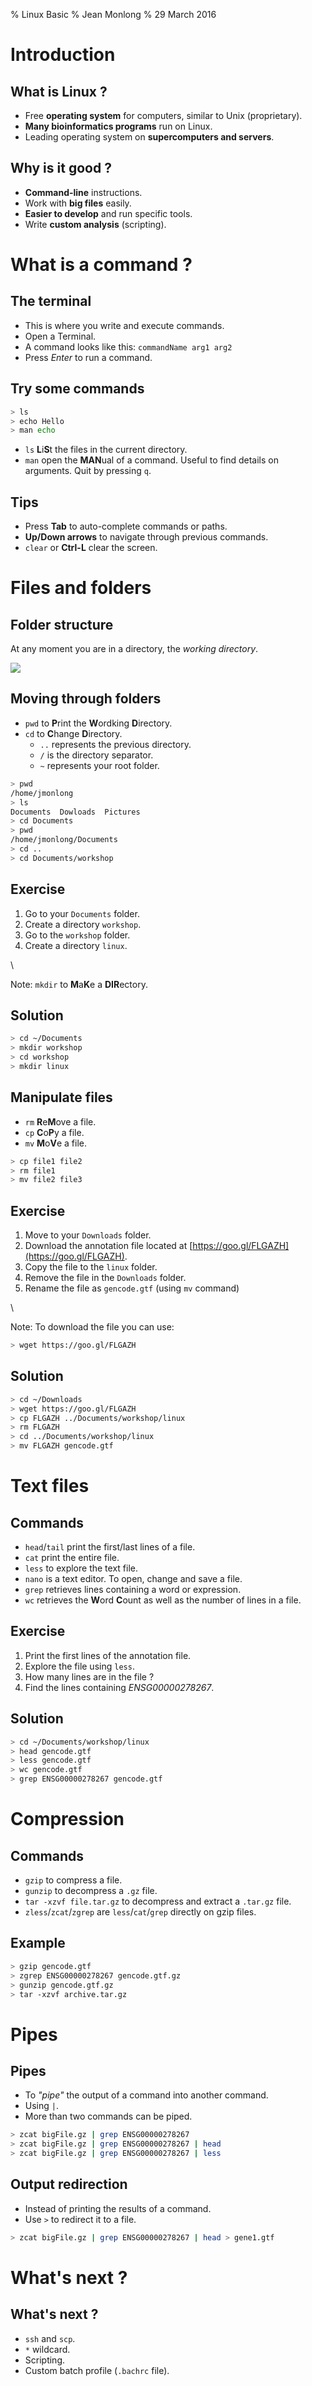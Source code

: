 % Linux Basic
% Jean Monlong
% 29 March 2016

# Introduction

## What is Linux ?

- Free **operating system** for computers, similar to Unix (proprietary).
- **Many bioinformatics programs** run on Linux.
- Leading operating system on **supercomputers and servers**.

## Why is it good ?

- **Command-line** instructions.
- Work with **big files** easily.
- **Easier to develop** and run specific tools.
- Write **custom analysis** (scripting).
	
# What is a command ?

## The terminal

- This is where you write and execute commands.
- Open a Terminal.
- A command looks like this: `commandName arg1 arg2`
- Press *Enter* to run a command.

## Try some commands

~~~sh
> ls
> echo Hello
> man echo
~~~

- `ls` **L**i**S**t the files in the current directory.
- `man` open the **MAN**ual of a command. Useful to find details on arguments. Quit by pressing `q`.

## Tips

- Press **Tab** to auto-complete commands or paths.
- **Up/Down arrows** to navigate through previous commands.
- `clear` or **Ctrl-L** clear the screen.

# Files and folders

## Folder structure

At any moment you are in a directory, the *working directory*.

![](../img/unixFileSystem.png)

## Moving through folders

- `pwd` to **P**rint the **W**ordking **D**irectory.
- `cd` to **C**hange **D**irectory.
	- `..` represents the previous directory.
	- `/` is the directory separator.
	- `~` represents your root folder.

~~~sh
> pwd
/home/jmonlong
> ls
Documents  Dowloads  Pictures
> cd Documents
> pwd
/home/jmonlong/Documents
> cd ..
> cd Documents/workshop
~~~

## Exercise

1. Go to your `Documents` folder.
1. Create a directory `workshop`.
1. Go to the `workshop` folder.
1. Create a directory `linux`.

\

Note: `mkdir` to **M**a**K**e a **DIR**ectory.

## Solution

~~~sh
> cd ~/Documents
> mkdir workshop
> cd workshop
> mkdir linux
~~~

## Manipulate files

- `rm` **R**e**M**ove a file.
- `cp` **C**o**P**y a file.
- `mv` **M**o**V**e a file.

~~~sh
> cp file1 file2
> rm file1
> mv file2 file3
~~~

## Exercise

1. Move to your `Downloads` folder.
1. Download the annotation file located at [https://goo.gl/FLGAZH](https://goo.gl/FLGAZH).
1. Copy the file to the `linux` folder.
1. Remove the file in the `Downloads` folder.
1. Rename the file as `gencode.gtf` (using `mv` command)

\

Note: To download the file you can use:

~~~sh
> wget https://goo.gl/FLGAZH
~~~

## Solution

~~~sh
> cd ~/Downloads
> wget https://goo.gl/FLGAZH
> cp FLGAZH ../Documents/workshop/linux
> rm FLGAZH
> cd ../Documents/workshop/linux
> mv FLGAZH gencode.gtf
~~~

# Text files

## Commands

- `head`/`tail` print the first/last lines of a file.
- `cat` print the entire file.
- `less` to explore the text file.
- `nano` is a text editor. To open, change and save a file.
- `grep` retrieves lines containing a word or expression.
- `wc` retrieves the **W**ord **C**ount as well as the number of lines in a file.

## Exercise

1. Print the first lines of the annotation file.
1. Explore the file using `less`.
1. How many lines are in the file ?
1. Find the lines containing *ENSG00000278267*.

## Solution

~~~sh
> cd ~/Documents/workshop/linux
> head gencode.gtf
> less gencode.gtf
> wc gencode.gtf
> grep ENSG00000278267 gencode.gtf
~~~

# Compression

## Commands

- `gzip` to compress a file.
- `gunzip` to decompress a `.gz` file.
- `tar -xzvf file.tar.gz` to decompress and extract a `.tar.gz` file.
- `zless`/`zcat`/`zgrep` are `less`/`cat`/`grep` directly on gzip files.

## Example

~~~sh
> gzip gencode.gtf
> zgrep ENSG00000278267 gencode.gtf.gz
> gunzip gencode.gtf.gz
> tar -xzvf archive.tar.gz
~~~

# Pipes

## Pipes

- To *"pipe"* the output of a command into another command.
- Using `|`.
- More than two commands can be piped.

~~~sh
> zcat bigFile.gz | grep ENSG00000278267
> zcat bigFile.gz | grep ENSG00000278267 | head 
> zcat bigFile.gz | grep ENSG00000278267 | less
~~~

## Output redirection

- Instead of printing the results of a command.
- Use `>` to redirect it to a file.

~~~sh
> zcat bigFile.gz | grep ENSG00000278267 | head > gene1.gtf
~~~

# What's next ?

## What's next ?

- `ssh` and `scp`.
- `*` wildcard.
- Scripting.
- Custom batch profile (`.bachrc` file).
